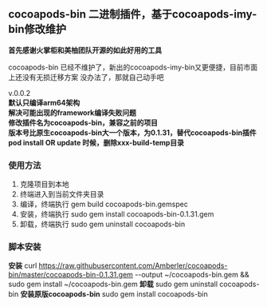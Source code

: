 ## cocoapods-bin 二进制插件，基于cocoapods-imy-bin修改维护

**首先感谢火掌柜和美柚团队开源的如此好用的工具**


cocoapods-bin 已经不维护了，新出的cocoapods-imy-bin又更便捷，目前市面上还没有无损迁移方案
没办法了，那就自己动手吧

v.0.0.2  
**默认只编译arm64架构**  
**解决可能出现的framework编译失败问题**  
**修改插件名为cocoapods-bin，兼容之前的项目**  
**版本号比原生cocoapods-bin大一个版本，为0.1.31，替代cocoapods-bin插件**   
**pod install OR update 时候，删除xxx-build-temp目录**  

### 使用方法
1. 克隆项目到本地
2. 终端进入到当前文件夹目录
3. 编译，终端执行  gem build cocoapods-bin.gemspec
4. 安装，终端执行  sudo gem install cocoapods-bin-0.1.31.gem
5. 卸载，终端执行  sudo gem uninstall cocoapods-bin

### 脚本安装
**安装**
curl https://raw.githubusercontent.com/Amberler/cocoapods-bin/master/cocoapods-bin-0.1.31.gem --output ~/cocoapods-bin.gem && sudo gem install ~/cocoapods-bin.gem
**卸载**
    sudo gem uninstall cocoapods-bin
**安装原版cocoapods-bin**
    sudo gem install cocoapods-bin




